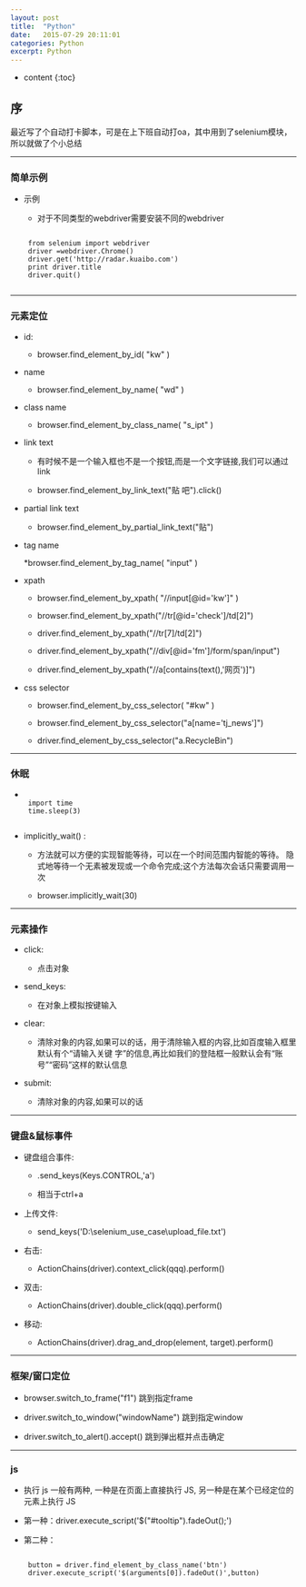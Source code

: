```yaml
---
layout: post
title:  "Python"
date:   2015-07-29 20:11:01
categories: Python
excerpt: Python
---
```


* content
{:toc}


## 序

最近写了个自动打卡脚本，可是在上下班自动打oa，其中用到了selenium模块，所以就做了个小总结

---

### 简单示例

 * 示例

   * 对于不同类型的webdriver需要安装不同的webdriver
    <pre><code>
    from selenium import webdriver
    driver =webdriver.Chrome()
    driver.get('http://radar.kuaibo.com')
    print driver.title
    driver.quit()
    </code></pre>

---

### 元素定位

 * id:

    * browser.find_element_by_id( "kw" )

 * name

    * browser.find_element_by_name( "wd" )

 * class name

    * browser.find_element_by_class_name( "s_ipt" )

 * link text

    * 有时候不是一个输入框也不是一个按钮,而是一个文字链接,我们可以通过 link

    * browser.find_element_by_link_text("贴 吧").click()

 * partial link text

    * browser.find_element_by_partial_link_text("贴")

 * tag name

    *browser.find_element_by_tag_name( "input" )

 * xpath

    * browser.find_element_by_xpath( "//input[@id='kw']" )

    * browser.find_element_by_xpath("//tr[@id='check']/td[2]")

    * driver.find_element_by_xpath("//tr[7]/td[2]")

    * driver.find_element_by_xpath("//div[@id='fm']/form/span/input")

    * driver.find_element_by_xpath("//a[contains(text(),'网页')]")

 * css selector

    * browser.find_element_by_css_selector( "#kw" )

    * browser.find_element_by_css_selector("a[name='tj_news']")

    * driver.find_element_by_css_selector("a.RecycleBin")

---

### 休眠

 *
     <pre><code>
    import time
    time.sleep(3)
    </code></pre>

 * implicitly_wait() :

    * 方法就可以方便的实现智能等待，可以在一个时间范围内智能的等待。
隐式地等待一个无素被发现或一个命令完成;这个方法每次会话只需要调用一次

    * browser.implicitly_wait(30)

---

### 元素操作

 * click:

    * 点击对象

 * send_keys:

    * 在对象上模拟按键输入

 * clear:

    * 清除对象的内容,如果可以的话，用于清除输入框的内容,比如百度输入框里默认有个“请输入关键
字”的信息,再比如我们的登陆框一般默认会有“账号”“密码”这样的默认信息

 * submit:

    * 清除对象的内容,如果可以的话

---

### 键盘&鼠标事件

 * 键盘组合事件:

    * .send_keys(Keys.CONTROL,'a')

    * 相当于ctrl+a

 * 上传文件:

    * send_keys('D:\\selenium_use_case\upload_file.txt')

 * 右击:

    * ActionChains(driver).context_click(qqq).perform()

 * 双击:

    * ActionChains(driver).double_click(qqq).perform()

 * 移动:

    * ActionChains(driver).drag_and_drop(element, target).perform()


---

### 框架/窗口定位

 * browser.switch_to_frame("f1") 跳到指定frame

 * driver.switch_to_window("windowName") 跳到指定window

 * driver.switch_to_alert().accept() 跳到弹出框并点击确定

---

### js

 * 执行 js 一般有两种,
一种是在页面上直接执行 JS,
另一种是在某个已经定位的元素上执行 JS

 * 第一种：driver.execute_script('$("#tooltip").fadeOut();')

 * 第二种：
     <pre><code>
    button = driver.find_element_by_class_name('btn')
    driver.execute_script('$(arguments[0]).fadeOut()',button)
     </code></pre>